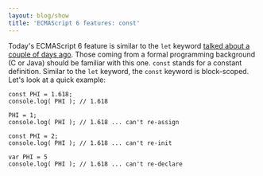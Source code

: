 ```yaml
---
layout: blog/show
title: 'ECMAScript 6 features: const'
---
```


Today's ECMAScript 6 feature is similar to the `let` keyword [talked about a couple of days ago](http://wp.me/p3ERzH-3A "Daniel Strunk | ECMAScript 6 features: let"). Those coming from a formal programming background (C or Java) should be familiar with this one. `const` stands for a constant definition. Similar to the `let` keyword, the `const` keyword is block-scoped. Let's look at a quick example:

~~~
const PHI = 1.618;
console.log( PHI ); // 1.618

PHI = 1;
console.log( PHI ); // 1.618 ... can't re-assign

const PHI = 2;
console.log( PHI ); // 1.618 ... can't re-init

var PHI = 5
console.log( PHI ); // 1.618 ... can't re-declare
~~~
